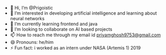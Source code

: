 - 👋 Hi, I’m @Prigoistic
- 👀 I’m interested in developing artificial intelligence and learning about neural networks
- 🌱 I’m currently learning frontend and java
- 💞️ I’m looking to collaborate on AI based projects
- 📫 How to reach me through my email id priyamghosh9753@gmail.com
- 😄 Pronouns: he/him
- ⚡ Fun fact: i worked as an intern under NASA (Artemis 1) 2019

<!---
Prigoistic/Prigoistic is a ✨ special ✨ repository because its `README.md` (this file) appears on your GitHub profile.
You can click the Preview link to take a look at your changes.
--->
